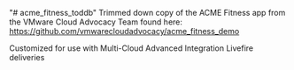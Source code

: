 "# acme_fitness_toddb" 
Trimmed down copy of the ACME Fitness app from the VMware Cloud Advocacy Team found here: https://github.com/vmwarecloudadvocacy/acme_fitness_demo

Customized for use with Multi-Cloud Advanced Integration Livefire deliveries